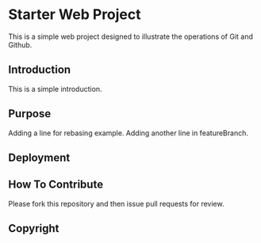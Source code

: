 # Starter Web Project
This is a simple web project designed to illustrate the operations of Git and Github.

## Introduction
This is a simple introduction.

## Purpose
Adding a line for rebasing example. Adding another line in featureBranch.

## Deployment

## How To Contribute
Please fork this repository and then issue pull requests for review.

## Copyright
